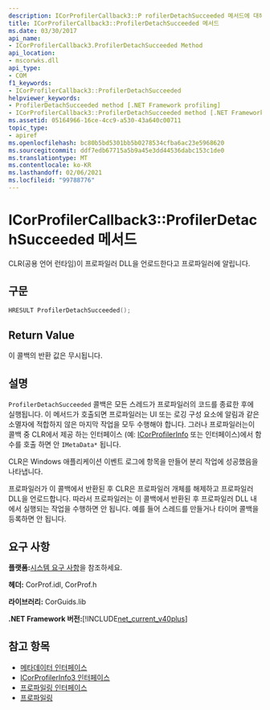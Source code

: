 ```yaml
---
description: ICorProfilerCallback3::P rofilerDetachSucceeded 메서드에 대해 자세히 알아보세요.
title: ICorProfilerCallback3::ProfilerDetachSucceeded 메서드
ms.date: 03/30/2017
api_name:
- ICorProfilerCallback3.ProfilerDetachSucceeded Method
api_location:
- mscorwks.dll
api_type:
- COM
f1_keywords:
- ICorProfilerCallback3::ProfilerDetachSucceeded
helpviewer_keywords:
- ProfilerDetachSucceeded method [.NET Framework profiling]
- ICorProfilerCallback3::ProfilerDetachSucceeded method [.NET Framework profiling]
ms.assetid: 05164966-16ce-4cc9-a530-43a640c00711
topic_type:
- apiref
ms.openlocfilehash: bc80b5bd5301bb5b0278534cfba6ac23e5968620
ms.sourcegitcommit: ddf7edb67715a5b9a45e3dd44536dabc153c1de0
ms.translationtype: MT
ms.contentlocale: ko-KR
ms.lasthandoff: 02/06/2021
ms.locfileid: "99788776"
---
```

# <a name="icorprofilercallback3profilerdetachsucceeded-method"></a>ICorProfilerCallback3::ProfilerDetachSucceeded 메서드

CLR(공용 언어 런타임)이 프로파일러 DLL을 언로드한다고 프로파일러에 알립니다.  
  
## <a name="syntax"></a>구문  
  
```cpp  
HRESULT ProfilerDetachSucceeded();  
```  
  
## <a name="return-value"></a>Return Value  

 이 콜백의 반환 값은 무시됩니다.  
  
## <a name="remarks"></a>설명  

 `ProfilerDetachSucceeded` 콜백은 모든 스레드가 프로파일러의 코드를 종료한 후에 실행됩니다. 이 메서드가 호출되면 프로파일러는 UI 또는 로깅 구성 요소에 알림과 같은 소멸자에 적합하지 않은 마지막 작업을 모두 수행해야 합니다. 그러나 프로파일러는이 콜백 중 CLR에서 제공 하는 인터페이스 (예: [ICorProfilerInfo](icorprofilerinfo-interface.md) 또는 인터페이스)에서 함수를 호출 하면 안 `IMetaData*` 됩니다.  
  
 CLR은 Windows 애플리케이션 이벤트 로그에 항목을 만들어 분리 작업에 성공했음을 나타냅니다.  
  
 프로파일러가 이 콜백에서 반환된 후 CLR은 프로파일러 개체를 해제하고 프로파일러 DLL을 언로드합니다. 따라서 프로파일러는 이 콜백에서 반환된 후 프로파일러 DLL 내에서 실행되는 작업을 수행하면 안 됩니다. 예를 들어 스레드를 만들거나 타이머 콜백을 등록하면 안 됩니다.  
  
## <a name="requirements"></a>요구 사항  

 **플랫폼:**[시스템 요구 사항](../../get-started/system-requirements.md)을 참조하세요.  
  
 **헤더:** CorProf.idl, CorProf.h  
  
 **라이브러리:** CorGuids.lib  
  
 **.NET Framework 버전:**[!INCLUDE[net_current_v40plus](../../../../includes/net-current-v40plus-md.md)]  
  
## <a name="see-also"></a>참고 항목

- [메타데이터 인터페이스](../metadata/metadata-interfaces.md)
- [ICorProfilerInfo3 인터페이스](icorprofilerinfo3-interface.md)
- [프로파일링 인터페이스](profiling-interfaces.md)
- [프로파일링](index.md)
